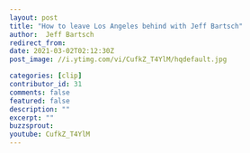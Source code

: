```yaml
---
layout: post
title: "How to leave Los Angeles behind with Jeff Bartsch"
author:  Jeff Bartsch
redirect_from:
date: 2021-03-02T02:12:30Z
post_image: //i.ytimg.com/vi/CufkZ_T4YlM/hqdefault.jpg

categories: [clip]
contributor_id: 31
comments: false
featured: false
description: ""
excerpt: ""
buzzsprout: 
youtube: CufkZ_T4YlM
---
```



